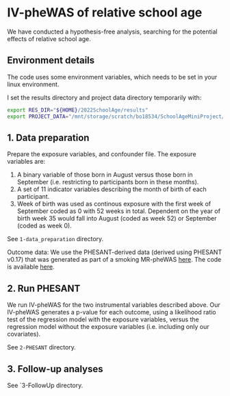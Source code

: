 

# IV-pheWAS of relative school age

We have conducted a hypothesis-free analysis, searching for the potential effects of relative school age.

## Environment details


The code uses some environment variables, which needs to be set in your linux environment.

I set the results directory and project data directory temporarily with:

```bash
export RES_DIR="${HOME}/2022SchoolAge/results"
export PROJECT_DATA="/mnt/storage/scratch/bo18534/SchoolAgeMiniProject/"
```


## 1. Data preparation

Prepare the exposure variables, and confounder file. The exposure variables are:

1. A binary variable of those born in August versus those born in September (i.e. restricting to participants born in these months).
2. A set of 11 indicator variables describing the month of birth of each participant.
3. Week of birth was used as continous exposure with the first week of September coded as 0 with 52 weeks in total. Dependent on the year of birth week 35 would fall into August (coded as week 52) or September (coded as week 0). 

See `1-data_preparation` directory.

Outcome data: We use the PHESANT-derived data (derived using PHESANT v0.17) that was generated as part of a smoking MR-pheWAS [here](https://www.biorxiv.org/content/early/2018/10/19/441907).
The code is available [here](https://github.com/MRCIEU/PHESANT-MR-pheWAS-smoking/tree/master/2-PHESANT/sample-all-save).


## 2. Run PHESANT

We run IV-pheWAS for the two instrumental variables described above. 
Our IV-pheWAS generates a p-value for each outcome, using a likelihood ratio test of the regression model with the exposure variables, versus the regression model without the exposure variables (i.e. including only our covariates).

See `2-PHESANT` directory.


## 3. Follow-up analyses

See `3-FollowUp directory.



